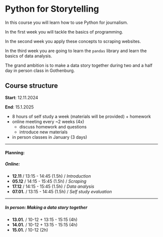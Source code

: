 # Python for Storytelling

In this course you will learn how to use Python for journalism.

In the first week you will tackle the basics of programming.

In the second week you apply these concepts to scraping websites.

In the third week you are going to learn the `pandas` library and learn the basics of data analysis.

The grand ambition is to make a data story together during two and a half day in person class in Gothenburg.

## Course structure
**Start**: 12.11.2024

**End**: 15.1.2025

- 8 hours of self study a week (materials will be provided) + homework
- online meeting every ~2 weeks (4x)
	- discuss homework and questions
	- introduce new materials
- in person classes in January (3 days)
---
#### Planning:
##### Online:
- **12.11** / 13:15 - 14:45 (1.5h) / *Introduction*
- **05.12** / 14:15 - 15:45 (1.5h) / *Scraping*
- **17.12** / 14:15 - 15:45 (1.5h) / *Data analysis*
- **07.01.** / 13:15 - 14:45 (1.5h) / *Self study evaluation* 
----
##### In person: Making a data story together
- **13.01.** / 10-12 + 13:15 - 15:15 (4h)
- **14.01.** / 10-12 + 13:15 - 15:15 (4h)
- **15.01.** / 10-12 (2h)